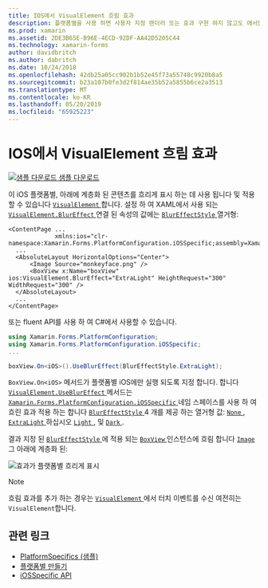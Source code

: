 ```yaml
---
title: IOS에서 VisualElement 흐림 효과
description: 플랫폼별을 사용 하면 사용자 지정 렌더러 또는 효과 구현 하지 않고도 에서만 특정 플랫폼에서 사용할 수 있는 기능을 사용할 수 있습니다. 이 문서는 VisualElement 흐림 효과 적용 되는 플랫폼 특정 iOS를 사용 하는 방법을 설명 합니다.
ms.prod: xamarin
ms.assetid: 2DE3B65E-B96E-4ECD-92DF-AA42D5205C44
ms.technology: xamarin-forms
author: davidbritch
ms.author: dabritch
ms.date: 10/24/2018
ms.openlocfilehash: 42db25a05cc902b1b52e45f73a55748c9920b8a5
ms.sourcegitcommit: b23a107b0fe3d2f814ae35b52a5855b6ce2a3513
ms.translationtype: MT
ms.contentlocale: ko-KR
ms.lasthandoff: 05/20/2019
ms.locfileid: "65925223"
---
```

# <a name="visualelement-blur-on-ios"></a>IOS에서 VisualElement 흐림 효과

[![샘플 다운로드](~/media/shared/download.png) 샘플 다운로드](https://developer.xamarin.com/samples/xamarin-forms/UserInterface/PlatformSpecifics/)

이 iOS 플랫폼별, 아래에 계층화 된 콘텐츠를 흐리게 표시 하는 데 사용 됩니다 및 적용할 수 있습니다 [ `VisualElement` ](xref:Xamarin.Forms.VisualElement)합니다. 설정 하 여 XAML에서 사용 되는 [ `VisualElement.BlurEffect` ](xref:Xamarin.Forms.PlatformConfiguration.iOSSpecific.VisualElement.BlurEffectProperty) 연결 된 속성의 값에는 [ `BlurEffectStyle` ](xref:Xamarin.Forms.PlatformConfiguration.iOSSpecific.BlurEffectStyle) 열거형:

```xaml
<ContentPage ...
             xmlns:ios="clr-namespace:Xamarin.Forms.PlatformConfiguration.iOSSpecific;assembly=Xamarin.Forms.Core">
  ...
  <AbsoluteLayout HorizontalOptions="Center">
      <Image Source="monkeyface.png" />
      <BoxView x:Name="boxView" ios:VisualElement.BlurEffect="ExtraLight" HeightRequest="300" WidthRequest="300" />
  </AbsoluteLayout>
  ...
</ContentPage>
```

또는 fluent API를 사용 하 여 C#에서 사용할 수 있습니다.

```csharp
using Xamarin.Forms.PlatformConfiguration;
using Xamarin.Forms.PlatformConfiguration.iOSSpecific;
...

boxView.On<iOS>().UseBlurEffect(BlurEffectStyle.ExtraLight);
```

`BoxView.On<iOS>` 메서드가 플랫폼별 iOS에만 실행 되도록 지정 합니다. 합니다 [ `VisualElement.UseBlurEffect` ](xref:Xamarin.Forms.PlatformConfiguration.iOSSpecific.VisualElement.UseBlurEffect(Xamarin.Forms.IPlatformElementConfiguration{Xamarin.Forms.PlatformConfiguration.iOS,Xamarin.Forms.VisualElement},Xamarin.Forms.PlatformConfiguration.iOSSpecific.BlurEffectStyle)) 메서드는 [ `Xamarin.Forms.PlatformConfiguration.iOSSpecific` ](xref:Xamarin.Forms.PlatformConfiguration.iOSSpecific) 네임 스페이스를 사용 하 여 흐린 효과 적용 하는 합니다 [ `BlurEffectStyle` ](xref:Xamarin.Forms.PlatformConfiguration.iOSSpecific.BlurEffectStyle) 4 개를 제공 하는 열거형 값: [ `None` ](xref:Xamarin.Forms.PlatformConfiguration.iOSSpecific.BlurEffectStyle.None), [ `ExtraLight` ](xref:Xamarin.Forms.PlatformConfiguration.iOSSpecific.BlurEffectStyle.ExtraLight)하십시오 [ `Light` ](xref:Xamarin.Forms.PlatformConfiguration.iOSSpecific.BlurEffectStyle.Light), 및 [ `Dark` ](xref:Xamarin.Forms.PlatformConfiguration.iOSSpecific.BlurEffectStyle.Dark).

결과 지정 된 [ `BlurEffectStyle` ](xref:Xamarin.Forms.PlatformConfiguration.iOSSpecific.BlurEffectStyle) 에 적용 되는 [ `BoxView` ](xref:Xamarin.Forms.BoxView) 인스턴스에 흐림 합니다 [ `Image` ](xref:Xamarin.Forms.Image) 그 아래에 계층화 된:

![](applying-blur-images/blur-effect.png "효과가 플랫폼별 흐리게 표시")

> [!NOTE]
> 흐림 효과를 추가 하는 경우는 [ `VisualElement` ](xref:Xamarin.Forms.VisualElement)에서 터치 이벤트를 수신 여전히는 `VisualElement`합니다.

## <a name="related-links"></a>관련 링크

- [PlatformSpecifics (샘플)](https://developer.xamarin.com/samples/xamarin-forms/UserInterface/PlatformSpecifics/)
- [플랫폼별 만들기](~/xamarin-forms/platform/platform-specifics/index.md#creating-platform-specifics)
- [iOSSpecific API](xref:Xamarin.Forms.PlatformConfiguration.iOSSpecific)
